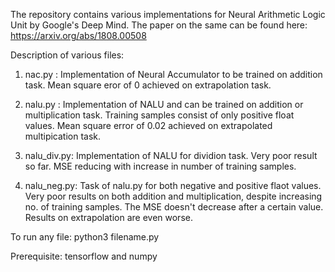 The repository contains various implementations for Neural Arithmetic Logic Unit by Google's Deep Mind.
The paper on the same can be found here: https://arxiv.org/abs/1808.00508

Description of various files:

1. nac.py : Implementation of Neural Accumulator to be trained on addition task. Mean square eror of 0 achieved on extrapolation task.

2. nalu.py : Implementation of NALU and can be trained on addition or multiplication task. Training samples consist of only positive float values. Mean square error of 0.02 achieved on extrapolated  multipication task.

3. nalu_div.py: Implementation of NALU for dividion task. Very poor result so far. MSE reducing with increase in number of training samples.

4. nalu_neg.py: Task of nalu.py for both negative and positive flaot values. Very poor results on both addition and multiplication, despite increasing no. of training samples. The MSE doesn't decrease after a certain value. Results on extrapolation are even worse.


To run any file: 
  python3 filename.py
  
 Prerequisite: tensorflow and numpy

